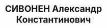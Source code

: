 ---
title: СИВОНЕН Александр Константинович
description: 'Род. в 1898, г. Санкт-Петербург, русский, из рабочих., обр.: низшее,
  член ВКП(б). Проживал: Дудинка. Чернорабочий треста «Таймырсоюз».

  Арестован 02.08.1936. Обв. по ст. 58-8, 58-11 УК РСФСР. Приговор: ВК ВС СССР, 19.04.1937
  – ВМН с конфискацией имущества. Расстрелян 19.04.1937, в г. Красноярске.

  Реабилитирован ВК ВС СССР 06.04.1957'
---